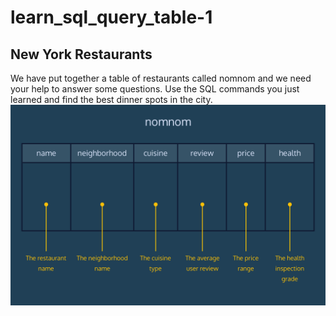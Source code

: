 # learn_sql_query_table-1

## New York Restaurants 
We have put together a table of restaurants called nomnom and we need your help to answer some questions. Use the SQL commands you just learned and find the best dinner spots in the city.
![explanation](schema.png)
